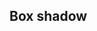 ## Box shadow

<!-- <values.boxShadow> -->
<!-- </values.boxShadow> -->


<!-- <variants.boxShadow> -->
<!-- </variants.boxShadow> -->
